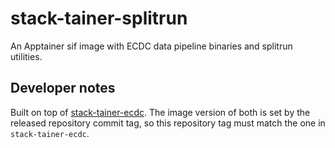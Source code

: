 # stack-tainer-splitrun

An Apptainer sif image with ECDC data pipeline binaries and splitrun utilities.

## Developer notes
Built on top of [stack-tainer-ecdc](https://github.com/g5t/stack-tainer-ecdc).
The image version of both is set by the released repository commit tag, so this repository tag must match the one in `stack-tainer-ecdc`.
